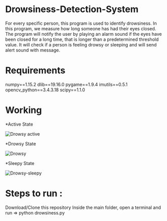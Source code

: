 # Drowsiness-Detection-System

For every specific person, this program is used to identify drowsiness. In this program, we measure how long someone has had their eyes closed. The program will notify the user by playing an alarm sound if the eyes have been closed for a long time, that is longer than a predetermined threshold value. It will check if a person is feeling drowsy or sleeping and will send alert sound with message.

# Requirements

numpy==1.15.2
dlib==19.16.0
pygame==1.9.4
imutils==0.5.1
opencv_python==3.4.3.18
scipy==1.1.0

# Working

*Active State

![Drowsy active](https://user-images.githubusercontent.com/85720636/209182586-fee5a8a2-0dd3-4b1b-9f5e-5970f7f5712c.jpg)

*Drowsy State

![Drowsy](https://user-images.githubusercontent.com/85720636/209182942-1d5c7a37-1529-4cb5-a838-988c3ad6709c.jpg)

*Sleepy State

![Drowsy-sleepy](https://user-images.githubusercontent.com/85720636/209183186-c80d6f41-5fab-4612-838e-a1d53cbb7100.jpg)

# Steps to run :

Download/Clone this repository
Inside the main folder, open a terminal and run => python drowsiness.py

